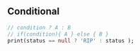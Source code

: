 ## Conditional
```dart
// condition ? A : B
// if(condition){ A } else { B } 
print(status == null ? 'RIP' : status );
```

